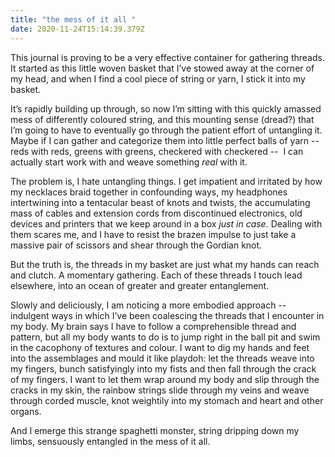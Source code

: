```yaml
---
title: "the mess of it all "
date: 2020-11-24T15:14:39.379Z
---
```

This journal is proving to be a very effective container for gathering threads. It started as this little woven basket that I’ve stowed away at the corner of my head, and when I find a cool piece of string or yarn, I stick it into my basket. 

It’s rapidly building up through, so now I’m sitting with this quickly amassed mess of differently coloured string, and this mounting sense (dread?) that I’m going to have to eventually go through the patient effort of untangling it. Maybe if I can gather and categorize them into little perfect balls of yarn -- reds with reds, greens with greens, checkered with checkered --  I can actually start work with and weave something *real* with it. 

The problem is, I hate untangling things. I get impatient and irritated by how my necklaces braid together in confounding ways, my headphones intertwining into a tentacular beast of knots and twists, the accumulating mass of cables and extension cords from discontinued electronics, old devices and printers that we keep around in a box *just in case*. Dealing with them scares me, and I have to resist the brazen impulse to just take a massive pair of scissors and shear through the Gordian knot. 

But the truth is, the threads in my basket are just what my hands can reach and clutch. A momentary gathering. Each of these threads I touch lead elsewhere, into an ocean of greater and greater entanglement. 

Slowly and deliciously, I am noticing a more embodied approach -- indulgent ways in which I’ve been coalescing the threads that I encounter in my body. My brain says I have to follow a comprehensible thread and pattern, but all my body wants to do is to jump right in the ball pit and swim in the cacophony of textures and colour. I want to dig my hands and feet into the assemblages and mould it like playdoh: let the threads weave into my fingers, bunch satisfyingly into my fists and then fall through the crack of my fingers. I want to let them wrap around my body and slip through the cracks in my skin, the rainbow strings slide through my veins and weave through corded muscle, knot weightily into my stomach and heart and other organs. 

And I emerge this strange spaghetti monster, string dripping down my limbs, sensuously entangled in the mess of it all.